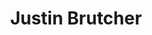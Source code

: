 ---
title: Justin Brutcher
picture: justin.jpg
viewer_title: Justin Brutcher
thumbnail: justin_t.jpg
alt: Justin
medium: Oil
width: 16"
height: 20"
---